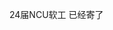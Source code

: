 24届NCU软工
已经寄了

<!---
yuyu679/yuyu679 is a ✨ special ✨ repository because its `README.md` (this file) appears on your GitHub profile.
You can click the Preview link to take a look at your changes.
--->
